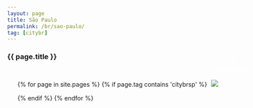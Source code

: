 ```yaml
---
layout: page
title: São Paulo
permalink: /br/sao-paulo/
tag: [citybr]
---
```


<style type="text/css">
  ul{
    display: inline-block;
    margin: 0 auto;
  }
  ul li{
    display: inline-block;
    margin: 5px;
  }
  h2{
    position: relative;
    color: #fff;
    font-size: 16px;
    text-align: center;
  }
  h2 span{
    position: absolute;
    left: 10px;
    bottom: 10px;
  }
</style>

<div class="home">

<h3>{{ page.title }}</h3>

  <ul class="post-list">
    {% for page in site.pages %}
      {% if page.tag contains 'citybrsp' %}
      <li>
        <h2>
          <span>{{ page.title }}</span>
          <a class="post-link" href="{{ page.url | prepend: site.baseurl }}"><img src="{{ page.image }}"></a>
        </h2>
      </li>
      {% endif %}
    {% endfor %}
  </ul>

</div>